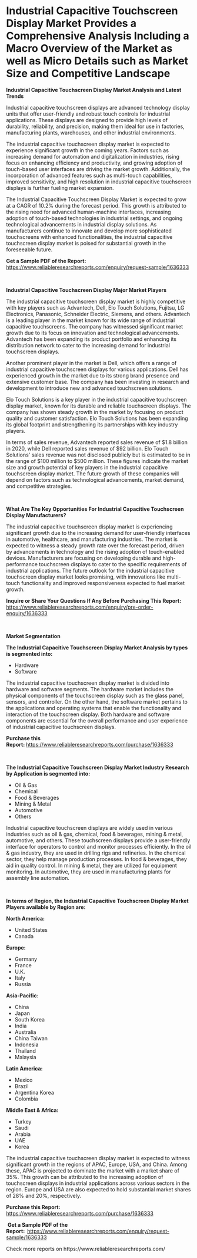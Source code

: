 <p><h1>Industrial Capacitive Touchscreen Display Market Provides a Comprehensive Analysis Including a Macro Overview of the Market as well as Micro Details such as Market Size and Competitive Landscape</h1></p><p><strong>Industrial Capacitive Touchscreen Display Market Analysis and Latest Trends</strong></p>
<p><p>Industrial capacitive touchscreen displays are advanced technology display units that offer user-friendly and robust touch controls for industrial applications. These displays are designed to provide high levels of durability, reliability, and precision, making them ideal for use in factories, manufacturing plants, warehouses, and other industrial environments.</p><p>The industrial capacitive touchscreen display market is expected to experience significant growth in the coming years. Factors such as increasing demand for automation and digitalization in industries, rising focus on enhancing efficiency and productivity, and growing adoption of touch-based user interfaces are driving the market growth. Additionally, the incorporation of advanced features such as multi-touch capabilities, improved sensitivity, and high resolution in industrial capacitive touchscreen displays is further fueling market expansion.</p><p>The Industrial Capacitive Touchscreen Display Market is expected to grow at a CAGR of 10.2% during the forecast period. This growth is attributed to the rising need for advanced human-machine interfaces, increasing adoption of touch-based technologies in industrial settings, and ongoing technological advancements in industrial display solutions. As manufacturers continue to innovate and develop more sophisticated touchscreens with enhanced functionalities, the industrial capacitive touchscreen display market is poised for substantial growth in the foreseeable future.</p></p>
<p><strong>Get a Sample PDF of the Report:&nbsp;</strong> <a href="https://www.reliableresearchreports.com/enquiry/request-sample/1636333">https://www.reliableresearchreports.com/enquiry/request-sample/1636333</a></p>
<p>&nbsp;</p>
<p><strong>Industrial Capacitive Touchscreen Display Major Market Players</strong></p>
<p><p>The industrial capacitive touchscreen display market is highly competitive with key players such as Advantech, Dell, Elo Touch Solutions, Fujitsu, LG Electronics, Panasonic, Schneider Electric, Siemens, and others. Advantech is a leading player in the market known for its wide range of industrial capacitive touchscreens. The company has witnessed significant market growth due to its focus on innovation and technological advancements. Advantech has been expanding its product portfolio and enhancing its distribution network to cater to the increasing demand for industrial touchscreen displays. </p><p>Another prominent player in the market is Dell, which offers a range of industrial capacitive touchscreen displays for various applications. Dell has experienced growth in the market due to its strong brand presence and extensive customer base. The company has been investing in research and development to introduce new and advanced touchscreen solutions.</p><p>Elo Touch Solutions is a key player in the industrial capacitive touchscreen display market, known for its durable and reliable touchscreen displays. The company has shown steady growth in the market by focusing on product quality and customer satisfaction. Elo Touch Solutions has been expanding its global footprint and strengthening its partnerships with key industry players.</p><p>In terms of sales revenue, Advantech reported sales revenue of $1.8 billion in 2020, while Dell reported sales revenue of $92 billion. Elo Touch Solutions' sales revenue was not disclosed publicly but is estimated to be in the range of $100 million to $500 million. These figures indicate the market size and growth potential of key players in the industrial capacitive touchscreen display market. The future growth of these companies will depend on factors such as technological advancements, market demand, and competitive strategies.</p></p>
<p>&nbsp;</p>
<p><strong>What Are The Key Opportunities For Industrial Capacitive Touchscreen Display Manufacturers?</strong></p>
<p><p>The industrial capacitive touchscreen display market is experiencing significant growth due to the increasing demand for user-friendly interfaces in automotive, healthcare, and manufacturing industries. The market is expected to witness a steady growth rate over the forecast period, driven by advancements in technology and the rising adoption of touch-enabled devices. Manufacturers are focusing on developing durable and high-performance touchscreen displays to cater to the specific requirements of industrial applications. The future outlook for the industrial capacitive touchscreen display market looks promising, with innovations like multi-touch functionality and improved responsiveness expected to fuel market growth.</p></p>
<p><strong>Inquire or Share Your Questions If Any Before Purchasing This Report:</strong> <a href="https://www.reliableresearchreports.com/enquiry/pre-order-enquiry/1636333">https://www.reliableresearchreports.com/enquiry/pre-order-enquiry/1636333</a></p>
<p>&nbsp;</p>
<p><strong>Market Segmentation</strong></p>
<p><strong>The Industrial Capacitive Touchscreen Display Market Analysis by types is segmented into:</strong></p>
<p><ul><li>Hardware</li><li>Software</li></ul></p>
<p><p>The industrial capacitive touchscreen display market is divided into hardware and software segments. The hardware market includes the physical components of the touchscreen display such as the glass panel, sensors, and controller. On the other hand, the software market pertains to the applications and operating systems that enable the functionality and interaction of the touchscreen display. Both hardware and software components are essential for the overall performance and user experience of industrial capacitive touchscreen displays.</p></p>
<p><strong>Purchase this Report:&nbsp;</strong><a href="https://www.reliableresearchreports.com/purchase/1636333">https://www.reliableresearchreports.com/purchase/1636333</a></p>
<p>&nbsp;</p>
<p><strong>The Industrial Capacitive Touchscreen Display Market Industry Research by Application is segmented into:</strong></p>
<p><ul><li>Oil & Gas</li><li>Chemical</li><li>Food & Beverages</li><li>Mining & Metal</li><li>Automotive</li><li>Others</li></ul></p>
<p><p>Industrial capacitive touchscreen displays are widely used in various industries such as oil & gas, chemical, food & beverages, mining & metal, automotive, and others. These touchscreen displays provide a user-friendly interface for operators to control and monitor processes efficiently. In the oil & gas industry, they are used in drilling rigs and refineries. In the chemical sector, they help manage production processes. In food & beverages, they aid in quality control. In mining & metal, they are utilized for equipment monitoring. In automotive, they are used in manufacturing plants for assembly line automation.</p></p>
<p>&nbsp;</p>
<p><strong>In terms of Region, the Industrial Capacitive Touchscreen Display Market Players available by Region are:</strong></p>
<p>
    <p> <strong> North America: </strong>
        <ul>
            <li>United States</li>
            <li>Canada</li>
        </ul>
        </p> 
    <p> <strong> Europe: </strong>
        <ul>
            <li>Germany</li>
            <li>France</li>
            <li>U.K.</li>
            <li>Italy</li>
            <li>Russia</li>
        </ul>
        </p> 
    <p> <strong> Asia-Pacific: </strong>
        <ul>
            <li>China</li>
            <li>Japan</li>
            <li>South Korea</li>
            <li>India</li>
            <li>Australia</li>
            <li>China Taiwan</li>
            <li>Indonesia</li>
            <li>Thailand</li>
            <li>Malaysia</li>
        </ul>
        </p> 
    <p> <strong> Latin America: </strong>
        <ul>
            <li>Mexico</li>
            <li>Brazil</li>
            <li>Argentina Korea</li>
            <li>Colombia</li>
        </ul>
        </p> 
    <p> <strong> Middle East & Africa: </strong>
        <ul>
            <li>Turkey</li>
            <li>Saudi</li>
            <li>Arabia</li>
            <li>UAE</li>
            <li>Korea</li>
        </ul>
    </p>
    </p>
<p><p>The industrial capacitive touchscreen display market is expected to witness significant growth in the regions of APAC, Europe, USA, and China. Among these, APAC is projected to dominate the market with a market share of 35%. This growth can be attributed to the increasing adoption of touchscreen displays in industrial applications across various sectors in the region. Europe and USA are also expected to hold substantial market shares of 28% and 20%, respectively.</p></p>
<p><strong>Purchase this Report: </strong><a href="https://www.reliableresearchreports.com/purchase/1636333">https://www.reliableresearchreports.com/purchase/1636333</a></p>
<p>&nbsp;<strong>Get a Sample PDF of the Report:&nbsp;&nbsp;</strong><a href="https://www.reliableresearchreports.com/enquiry/request-sample/1636333">https://www.reliableresearchreports.com/enquiry/request-sample/1636333</a></p>
<p><strong></strong></p>
<p>Check more reports on https://www.reliableresearchreports.com/</p>